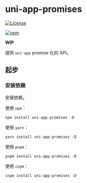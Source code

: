 # uni-app-promises

[![License](https://img.shields.io/github/license/ModyQyW/uni-helper)](https://github.com/ModyQyW/uni-helper/blob/main/LICENSE)

[![npm](https://img.shields.io/npm/v/uni-app-promises)](https://www.npmjs.com/package/uni-app-promises)

**WIP**

提供 `uni-app` promise 化的 API。

## 起步

### 安装依赖

安装依赖。

使用 `npm`：

```shell
npm install uni-app-promises -D
```

使用 `yarn`：

```shell
yarn install uni-app-promises -D
```

使用 `pnpm`：

```shell
pnpm install uni-app-promises -D
```

使用 `cnpm`：

```shell
cnpm install uni-app-promises -D
```
